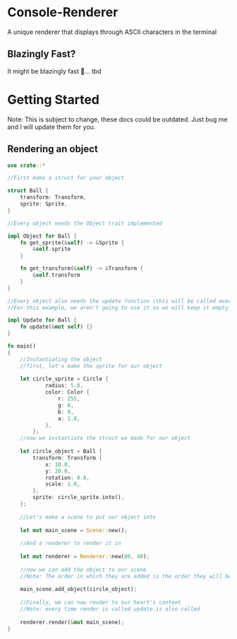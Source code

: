 # Console-Renderer
A unique renderer that displays through ASCII characters in the terminal
## Blazingly Fast?
It might be blazingly fast 🚀... tbd
# Getting Started
Note: This is subject to change, these docs could be outdated. Just bug me and I will update them for you.
## Rendering an object
``` rust
use crate::*

//First make a struct for your object

struct Ball {
    transform: Transform,
    sprite: Sprite,
}

//Every object needs the Object trait implemented

impl Object for Ball {
    fn get_sprite(&self) -> &Sprite {
        &self.sprite
    }

    fn get_transform(&self) -> &Transform {
        &self.transform
    }
}

//Every object also needs the update function (this will be called every frame)
//For this example, we aren't going to use it so we will keep it empty

impl Update for Ball {
    fn update(&mut self) {}
}

fn main()
{
    //Instantiating the object
    //first, let's make the sprite for our object
    
    let circle_sprite = Circle {
            radius: 5.0,
            color: Color {
                r: 255,
                g: 0,
                b: 0,
                a: 1.0,
            },
        };
    //now we instantiate the struct we made for our object
    
    let circle_object = Ball {
        transform: Transform {
            x: 10.0,
            y: 20.0,
            rotation: 0.0,
            scale: 1.0,
        },
        sprite: circle_sprite.into(),
    };
    
    //Let's make a scene to put our object into
    
    let mut main_scene = Scene::new();
    
    //And a renderer to render it in
    
    let mut renderer = Renderer::new(80, 40);
    
    //now we can add the object to our scene
    //Note: The order in which they are added is the order they will be rendered in
    
    main_scene.add_object(circle_object);
    
    //Finally, we can now render to our heart's content 
    //Note: every time render is called update is also called
    
    renderer.render(&mut main_scene);
}
```


